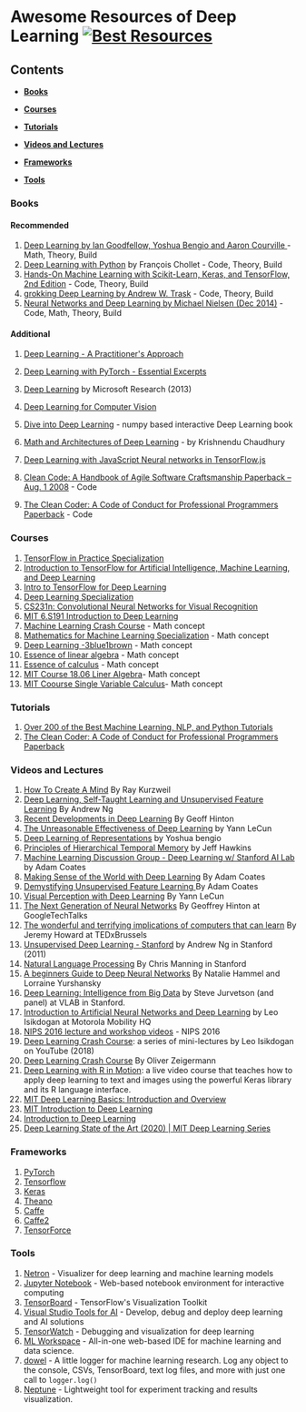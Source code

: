 # Awesome Resources of Deep Learning [![Best Resources](https://cdn.rawgit.com/sindresorhus/awesome/d7305f38d29fed78fa85652e3a63e154dd8e8829/media/badge.svg)](https://github.com/sindresorhus/awesome)

## Contents

* **[Books](#books)**

* **[Courses](#courses)**

* **[Tutorials](#tutorials)**  

* **[Videos and Lectures](#videos-and-lectures)**  

* **[Frameworks](#frameworks)**  

* **[Tools](#tools)**  

### Books

#### Recommended
1. [Deep Learning by Ian Goodfellow, Yoshua Bengio and Aaron Courville ](http://www.deeplearningbook.org/) - Math, Theory, Build
2. [Deep Learning with Python](https://www.manning.com/books/deep-learning-with-python) by François Chollet - Code, Theory, Build
3. [Hands-On Machine Learning with Scikit-Learn, Keras, and TensorFlow, 2nd Edition](https://www.oreilly.com/library/view/hands-on-machine-learning/9781492032632/) - Code, Theory, Build
4. [grokking Deep Learning by Andrew W. Trask](https://cdn.ttgtmedia.com/rms/pdf/grokking_deep_learning.pdf) - Code, Theory, Build
5. [Neural Networks and Deep Learning by Michael Nielsen (Dec 2014)](http://neuralnetworksanddeeplearning.com/) - Code, Math, Theory, Build


#### Additional 
1.  [Deep Learning - A Practitioner's Approach](https://www.amazon.com.au/Deep-Learning-Practitioners-Josh-Patterson-ebook/dp/B074D5YF1D)
2. [Deep Learning with PyTorch - Essential Excerpts](https://pytorch.org/assets/deep-learning/Deep-Learning-with-PyTorch.pdf)
3.  [Deep Learning](http://research.microsoft.com/pubs/209355/DeepLearning-NowPublishing-Vol7-SIG-039.pdf) by Microsoft Research (2013)
4. [Deep Learning for Computer Vision](https://www.manning.com/books/grokking-deep-learning-for-computer-vision)
5. [Dive into Deep Learning](https://d2l.ai/) - numpy based interactive Deep Learning book
6. [Math and Architectures of Deep Learning](https://www.manning.com/books/math-and-architectures-of-deep-learning) - by Krishnendu Chaudhury
7. [Deep Learning with JavaScript Neural networks in TensorFlow.js](https://www.manning.com/books/deep-learning-with-javascript)
 
8. [Clean Code: A Handbook of Agile Software Craftsmanship Paperback – Aug. 1 2008](https://www.pdfdrive.com/clean-code-a-handbook-of-agile-software-craftsmanship-the-object-mentors-d45310217.html) - Code
9. [The Clean Coder: A Code of Conduct for Professional Programmers Paperback](https://www.amazon.ca/Clean-Coder-Conduct-Professional-Programmers/dp/0137081073) - Code


### Courses 

1. [TensorFlow in Practice Specialization](https://www.coursera.org/specializations/tensorflow-in-practice)
2. [Introduction to TensorFlow for Artificial Intelligence, Machine Learning, and Deep Learning](https://www.coursera.org/learn/introduction-tensorflow)
3. [Intro to TensorFlow for Deep Learning](https://www.udacity.com/course/intro-to-tensorflow-for-deep-learning--ud187)
4. [Deep Learning Specialization](https://www.coursera.org/specializations/deep-learning)
5. [CS231n: Convolutional Neural Networks for Visual Recognition](http://cs231n.stanford.edu/index.html)
6. [MIT 6.S191 Introduction to Deep Learning](http://introtodeeplearning.com)
7. [Machine Learning Crash Course](https://developers.google.com/machine-learning/crash-course) - Math concept
8. [Mathematics for Machine Learning Specialization](https://www.coursera.org/specializations/mathematics-machine-learning?source=deprecated_spark_cdp) - Math concept
9. [Deep Learning -3blue1brown](https://www.youtube.com/playlist?list=PLZHQObOWTQDNU6R1_67000Dx_ZCJB-3pi) - Math concept
10. [Essence of linear algebra](https://www.youtube.com/playlist?list=PLZHQObOWTQDPD3MizzM2xVFitgF8hE_ab) - Math concept
11. [Essence of calculus](https://www.youtube.com/playlist?list=PLZHQObOWTQDMsr9K-rj53DwVRMYO3t5Yr) - Math concept
12. [MIT Course 18.06 Liner Algebra](https://ocw.mit.edu/courses/mathematics/18-06-linear-algebra-spring-2010/)- Math concept
13. [MIT Coourse Single Variable Calculus](https://ocw.mit.edu/courses/mathematics/18-01-single-variable-calculus-fall-2006/)- Math concept


### Tutorials

1. [Over 200 of the Best Machine Learning, NLP, and Python Tutorials](https://medium.com/machine-learning-in-practice/over-200-of-the-best-machine-learning-nlp-and-python-tutorials-2018-edition-dd8cf53cb7dc)
2. [The Clean Coder: A Code of Conduct for Professional Programmers Paperback](https://www.amazon.ca/Clean-Coder-Conduct-Professional-Programmers/dp/0137081073)

### Videos and Lectures

1.  [How To Create A Mind](https://www.youtube.com/watch?v=RIkxVci-R4k) By Ray Kurzweil
2.  [Deep Learning, Self-Taught Learning and Unsupervised Feature Learning](https://www.youtube.com/watch?v=n1ViNeWhC24) By Andrew Ng
3.  [Recent Developments in Deep Learning](https://www.youtube.com/watch?v=vShMxxqtDDs&amp;index=3&amp;list=PL78U8qQHXgrhP9aZraxTT5-X1RccTcUYT) By Geoff Hinton
4.  [The Unreasonable Effectiveness of Deep Learning](https://www.youtube.com/watch?v=sc-KbuZqGkI) by Yann LeCun
5.  [Deep Learning of Representations](https://www.youtube.com/watch?v=4xsVFLnHC_0) by Yoshua bengio
6.  [Principles of Hierarchical Temporal Memory](https://www.youtube.com/watch?v=6ufPpZDmPKA) by Jeff Hawkins
7.  [Machine Learning Discussion Group - Deep Learning w/ Stanford AI Lab](https://www.youtube.com/watch?v=2QJi0ArLq7s&amp;list=PL78U8qQHXgrhP9aZraxTT5-X1RccTcUYT) by Adam Coates
8.  [Making Sense of the World with Deep Learning](http://vimeo.com/80821560) By Adam Coates
9.  [Demystifying Unsupervised Feature Learning ](https://www.youtube.com/watch?v=wZfVBwOO0-k) By Adam Coates
10.  [Visual Perception with Deep Learning](https://www.youtube.com/watch?v=3boKlkPBckA) By Yann LeCun
11.  [The Next Generation of Neural Networks](https://www.youtube.com/watch?v=AyzOUbkUf3M) By Geoffrey Hinton at GoogleTechTalks
12.  [The wonderful and terrifying implications of computers that can learn](http://www.ted.com/talks/jeremy_howard_the_wonderful_and_terrifying_implications_of_computers_that_can_learn) By Jeremy Howard at TEDxBrussels
13.  [Unsupervised Deep Learning - Stanford](http://web.stanford.edu/class/cs294a/handouts.html) by Andrew Ng in Stanford (2011)
14.  [Natural Language Processing](http://web.stanford.edu/class/cs224n/handouts/) By Chris Manning in Stanford
15.  [A beginners Guide to Deep Neural Networks](http://googleresearch.blogspot.com/2015/09/a-beginners-guide-to-deep-neural.html) By Natalie Hammel and Lorraine Yurshansky
16.  [Deep Learning: Intelligence from Big Data](https://www.youtube.com/watch?v=czLI3oLDe8M) by Steve Jurvetson (and panel) at VLAB in Stanford.
17. [Introduction to Artificial Neural Networks and Deep Learning](https://www.youtube.com/watch?v=FoO8qDB8gUU) by Leo Isikdogan at Motorola Mobility HQ
18. [NIPS 2016 lecture and workshop videos](https://nips.cc/Conferences/2016/Schedule) - NIPS 2016
19. [Deep Learning Crash Course](https://www.youtube.com/watch?v=oS5fz_mHVz0&list=PLWKotBjTDoLj3rXBL-nEIPRN9V3a9Cx07): a series of mini-lectures by Leo Isikdogan on YouTube (2018)
20. [Deep Learning Crash Course](https://www.manning.com/livevideo/deep-learning-crash-course) By Oliver Zeigermann
21. [Deep Learning with R in Motion](https://www.manning.com/livevideo/deep-learning-with-r-in-motion): a live video course that teaches how to apply deep learning to text and images using the powerful Keras library and its R language interface.
22. [MIT Deep Learning Basics: Introduction and Overview](https://www.youtube.com/watch?v=O5xeyoRL95U)
23. [MIT Introduction to Deep Learning](https://www.youtube.com/watch?v=njKP3FqW3Sk)
24. [Introduction to Deep Learning](https://www.youtube.com/user/Zan560)
25. [Deep Learning State of the Art (2020) | MIT Deep Learning Series](https://www.youtube.com/watch?v=0VH1Lim8gL8)



### Frameworks

1. [PyTorch](https://github.com/pytorch/pytorch)
2. [Tensorflow](https://github.com/tensorflow/tensorflow)
3. [Keras](https://github.com/keras-team/keras)
4. [Theano](http://deeplearning.net/software/theano/)
5. [Caffe](https://github.com/BVLC/caffe)
6. [Caffe2](https://github.com/caffe2/caffe2)
7. [TensorForce](https://github.com/reinforceio/tensorforce)



### Tools

1.  [Netron](https://github.com/lutzroeder/netron) - Visualizer for deep learning and machine learning models
2.  [Jupyter Notebook](http://jupyter.org) - Web-based notebook environment for interactive computing
3.  [TensorBoard](https://github.com/tensorflow/tensorboard) - TensorFlow's Visualization Toolkit
4.  [Visual Studio Tools for AI](https://visualstudio.microsoft.com/downloads/ai-tools-vs) - Develop, debug and deploy deep learning and AI solutions
5.  [TensorWatch](https://github.com/microsoft/tensorwatch) - Debugging and visualization for deep learning
6. [ML Workspace](https://github.com/ml-tooling/ml-workspace) - All-in-one web-based IDE for machine learning and data science.
7.  [dowel](https://github.com/rlworkgroup/dowel) - A little logger for machine learning research. Log any object to the console, CSVs, TensorBoard, text log files, and more with just one call to `logger.log()`
8.  [Neptune](https://neptune.ml/) - Lightweight tool for experiment tracking and results visualization. 

